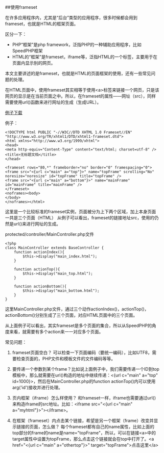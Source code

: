 ##使用frameset

在许多应用程序内，尤其是“后台”类型的应用程序，很多时候都会用到frameset，也就是HTML的框架页面。

区分一下：

- PHP“框架”是php framework，泛指PHP的一种辅助应用程序，比如SpeedPHP框架
- HTML的“框架”是frameset，iframe等，泛指HTML的一个标签，主要用于在页面内显示别的网页。

本文主要讲述的是frameset，也就是HTML的页面框架的使用，还有一些常见问题的处理。

在HTML页面中，使用frameset其实相等于使用&lt;a&gt;标签来链接一个网页，只是该网页的显示是在当前页面之中。所以，在frameset的属性——网址（src），同样需要使用url()函数来进行网址的生成（生成URL）。

[例子下载](images/7.zip)

例子：

    <!DOCTYPE html PUBLIC "-//W3C//DTD XHTML 1.0 Frameset//EN" "http://www.w3.org/TR/xhtml1/DTD/xhtml1-frameset.dtd">
    <html xmlns="http://www.w3.org/1999/xhtml">
    <head>
    <meta http-equiv="Content-Type" content="text/html; charset=utf-8" />
    <title>无标题文档</title>
    </head>

    <frameset rows="80,*" frameborder="no" border="0" framespacing="0">
    <frame src="<{url c="main" a="top"}>" name="topFrame" scrolling="No" noresize="noresize" id="topFrame" title="topFrame" />
    <frame src="<{url c="main" a="bottom"}>" name="mainFrame" id="mainFrame" title="mainFrame" />
    </frameset>
    <noframes><body>
    </body>
    </noframes></html>
    
这里是一个比较标准的frameset实例，页面被分为上下两个区域，加上本身页面一共是三个页面（HTML）
从例子可以看出，frameset的链接地址src，使用的仍然是url()来进行网址的生成。

protected/controller/MainController.php文件

    <?php
    class MainController extends BaseController {
        function actionIndex(){
            $this->display("main_index.html");
        }

        function actionTop(){
            $this->display("main_top.html");
        }
        
        function actionBottom(){
            $this->display("main_bottom.html");
        }
    }
    
这里MainController.php文件，通过三个动作actionIndex()，actionTop()，actionBottom()分别生成了三个页面，对应HTML页面中的三个页面。

从上面例子可以看出，其实frameset是多个页面的集合，所以从SpeedPHP的角度来看，就需要有多个action来一一对应多个页面。

常见问题：

1. frameset页面空白？ 可以检查一下页面编码（要统一编码），比如UTF8，需要检查页面的<meta>，PHP文件和模板文件的文件编码等等。

2. 要传递一个参数到某个frame？比如说上面例子中，我们需要传递一个ID到top模板中，那么就需要在url()构造的地址中继续传递：<{url c="main" a="top" id=1000}>，然后在MainController.php的function actionTop()内可以使用arg('id')接收并进行处理。

3. 页内框架（iframe）怎么样使用？ 和frameset一样，iframe也需要通过url()来构造iframe的src地址。比如：&lt;iframe src="<{url c="main" a="myhtml"}>"&gt;&lt;/iframe&gt;。

4. 在框架（frameset）内点击某个链接，希望是另一个框架（frame）改变并显示链接的页面，怎么做？ 每个frameset都有自己的name属性，比如上面的top部分的frame的name是name="topFrame"，所以，可以在链接&lt;a&gt;中的target属性中设置为topFrame，那么点击这个链接就会在top中打开了。&lt;a href="<{url c="main" a="othertop"}>" target="topFrame"&gt;点击这里&lt;/a&gt;
